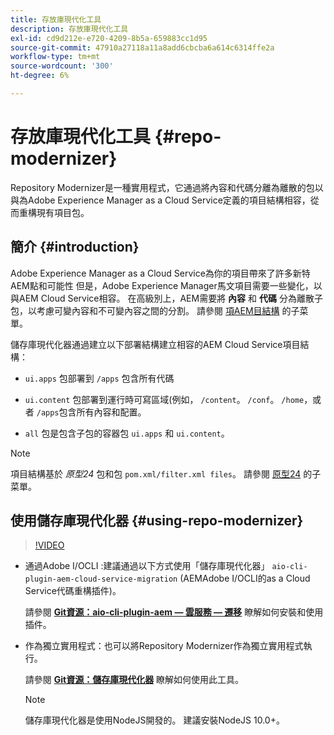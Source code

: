 ```yaml
---
title: 存放庫現代化工具
description: 存放庫現代化工具
exl-id: cd9d212e-e720-4209-8b5a-659883cc1d95
source-git-commit: 47910a27118a11a8add6cbcba6a614c6314ffe2a
workflow-type: tm+mt
source-wordcount: '300'
ht-degree: 6%

---
```


# 存放庫現代化工具 {#repo-modernizer}

Repository Modernizer是一種實用程式，它通過將內容和代碼分離為離散的包以與為Adobe Experience Manager as a Cloud Service定義的項目結構相容，從而重構現有項目包。

## 簡介 {#introduction}

Adobe Experience Manager as a Cloud Service為你的項目帶來了許多新特AEM點和可能性 但是，Adobe Experience Manager馬文項目需要一些變化，以與AEM Cloud Service相容。 在高級別上，AEM需要將 **內容** 和 **代碼** 分為離散子包，以考慮可變內容和不可變內容之間的分割。 請參閱 [項AEM目結構](https://experienceleague.adobe.com/docs/experience-manager-cloud-service/implementing/developing/aem-project-content-package-structure.html) 的子菜單。

儲存庫現代化器通過建立以下部署結構建立相容的AEM Cloud Service項目結構：

* `ui.apps` 包部署到 `/apps` 包含所有代碼

* `ui.content` 包部署到運行時可寫區域(例如， `/content`。 `/conf`。 `/home`，或者 `/apps`包含所有內容和配置。

* `all` 包是包含子包的容器包 `ui.apps` 和 `ui.content`。

>[!NOTE]
>項目結構基於 *原型24* 包和包 `pom.xml/filter.xml files`。 請參閱 [原型24](https://github.com/adobe/aem-project-archetype) 的子菜單。

## 使用儲存庫現代化器 {#using-repo-modernizer}

>[!VIDEO](https://video.tv.adobe.com/v/333057/?quality=12&learn=on)

* 通過Adobe I/OCLI :建議通過以下方式使用「儲存庫現代化器」 `aio-cli-plugin-aem-cloud-service-migration` (AEMAdobe I/OCLI的as a Cloud Service代碼重構插件)。

   請參閱 **[Git資源：aio-cli-plugin-aem — 雲服務 — 遷移](https://github.com/adobe/aio-cli-plugin-aem-cloud-service-migration#introduction)** 瞭解如何安裝和使用插件。

* 作為獨立實用程式：也可以將Repository Modernizer作為獨立實用程式執行。

   請參閱 **[Git資源：儲存庫現代化器](https://github.com/adobe/aem-cloud-service-source-migration/tree/master/packages/repository-modernizer)** 瞭解如何使用此工具。

   >[!NOTE]
   >
   >儲存庫現代化器是使用NodeJS開發的。 建議安裝NodeJS 10.0+。
